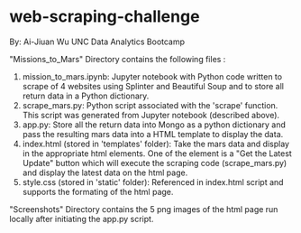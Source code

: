# web-scraping-challenge
By: Ai-Jiuan Wu
UNC Data Analytics Bootcamp

"Missions_to_Mars" Directory contains the following files :
1. mission_to_mars.ipynb: Jupyter notebook with Python code written to scrape of 4 websites using Splinter and Beautiful Soup and to store all return data in a Python dictionary.  
2. scrape_mars.py: Python script associated with the 'scrape' function.  This script was generated from Jupyter notebook (described above).
3. app.py: Store all the return data into Mongo as a python dictionary and pass the resulting mars data into a HTML template to display the data.
4. index.html (stored in 'templates' folder): Take the mars data and display in the appropriate html elements.  One of the element is a "Get the Latest Update" button which will execute the scraping code (scrape_mars.py) and display the latest data on the html page.
5. style.css (stored in 'static' folder): Referenced in index.html script and supports the formating of the html page.

"Screenshots" Directory contains the 5 png images of the html page run locally after initiating the app.py script.  
